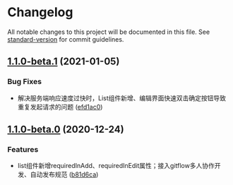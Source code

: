 # Changelog

All notable changes to this project will be documented in this file. See [standard-version](https://github.com/conventional-changelog/standard-version) for commit guidelines.

## [1.1.0-beta.1](https://gitlab.vmic.xyz///compare/v1.1.0-beta.0...v1.1.0-beta.1) (2021-01-05)


### Bug Fixes

* 解决服务端响应速度过快时，List组件新增、编辑界面快速双击确定按钮导致重复发起请求的问题 ([efd1ac0](https://gitlab.vmic.xyz///commit/efd1ac0717ca4375152821073e2ed3bf87db23cf))

## [1.1.0-beta.0](https://gitlab.vmic.xyz///compare/v1.0.3...v1.1.0-beta.0) (2020-12-24)


### Features

* list组件新增requiredInAdd、requiredInEdit属性；接入gitflow多人协作开发、自动发布规范 ([b81d6ca](https://gitlab.vmic.xyz///commit/b81d6ca17d3f52a21c9cff513796d9e83c1baa4a))
